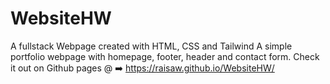 # WebsiteHW
A fullstack Webpage created with HTML, CSS and Tailwind
A simple portfolio webpage with homepage, footer, header and contact form.
Check it out on Github pages @ ➡️ https://raisaw.github.io/WebsiteHW/
